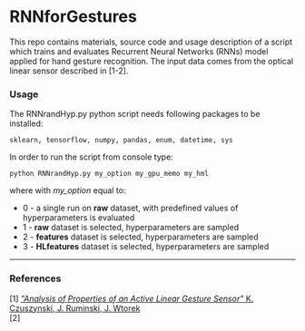 # RNNforGestures
This repo contains materials, source code and usage description of a script which trains and evaluates Recurrent Neural Networks (RNNs) model applied for hand gesture recognition. The input data comes from the optical linear sensor described in [1-2].

### Usage
The RNNrandHyp.py python script needs following packages to be installed:
```
sklearn, tensorflow, numpy, pandas, enum, datetime, sys
```

In order to run the script from console type:
```
python RNNrandHyp.py my_option my_gpu_memo my_hml
```
where with *my_option* equal to:
 * 0 - a single run on **raw** dataset, with predefined values of hyperparameters is evaluated
 * 1 - **raw** dataset is selected, hyperparameters are sampled
 * 2 - **features** dataset is selected, hyperparameters are sampled
 * 3 - **HLfeatures** dataset is selected, hyperparameters are sampled


---
### References
[1] [*"Analysis of Properties of an Active Linear Gesture Sensor"* K. Czuszynski, J. Ruminski, J. Wtorek](https://www.degruyter.com/downloadpdf/j/mms.2017.24.issue-4/mms-2017-0052/mms-2017-0052.pdf)  
[2]
